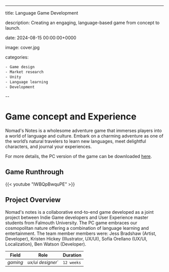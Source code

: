 ---

title: Language Game Development

description: Creating an engaging, language-based game from concept to launch.

date: 2024-08-15 00:00:00+0000

image: cover.jpg

categories:

    - Game design
    - Market research
    - Unity
    - Language learning
    - Development
--

# Game concept and Experience

Nomad's Notes is a wholesome adventure game that immerses players into a world of language and culture. Embark on a charming adventure as one of the world’s natural travelers to learn new languages, meet delightful characters, and journal your experiences.

For more details, the PC version of the game can be downloaded [here](https://foxracinggurl.itch.io/nomads-notes).

## Game Runthrough

{{< youtube "lWBQpBwquPE" >}}

## Project Overview

Nomad's notes is a collaborative end-to-end game developed as a joint project between Indie Game developers and User Experience master students from Falmouth University. The PC game embraces our cosmopolitan nature offering a combination of language learning and entertainment. The team member members were: Jess Bradshaw (Artist, Developer), Kristen Hickey (Illustrator, UX/UI), Sofía Orellano (UX/UI, Localization), Ben Watson (Developer).

| Field   | Role     | Duration   |
| --------  | -------- | ------ |
| *gaming* | *ux/ui designer*` | `12 weeks` |

<!--## Project Timeline & my contribution

As a collaborative project, the division of tasks mainly followed each area of expertise. My contribution covered areas of user research, academic research, market analysis, information architecture, user validation, and user testing.

`1 Initial Research and Planning (2 weeks): team coordination, project setup, communication management`

`2 Ideation and Concept Development (2 weeks): ideation facilitation, concept refinement`

`3 Research (2 weeks): academic research, user insights`

`4 Define (2 weeks): mapping and market analysis`

`5 Game Design & Mechanics (8 weeks): information Architecture, prototypying & interaction`

`4 Pitch Preparation (2 weeks): market focus`

`5 User Testing & Feedback (1 week): creation and data analysis`  

## Step 1: Initial Research and Planning

Given the 5-hour time zone difference, it was crucial to carefully select collaborative tools that would enable seamless communication and coordination. My contribution during this stage involved setting up the initial meetings, helping to establish a comfortable environment for the team, and ensuring smooth communication across time zones. I also created the GitHub repository to manage the project’s codebase and established the first project charter, outlining performance goals, expected outcomes, and a high-level timeline for the weeks ahead.

The initial planning phase included team-building activities to help us understand each member's strengths, which informed decisions about project direction and goals for each stage. Early discussions centered around whether to develop a gamified app or a full game. Since the developers had limited experience with app development and the timeline was tight, we collectively decided to focus on creating a game to avoid potential delays from the learning curve.

| Code repository   | Project management     | Communication   | Design | Development | Cloud | Coding |
| --------  | -------- | ------ | ------ |
| *Github* | *Jira* | *Discord* | *Figma, Adobe suite, Miro* | *Unity, Procreate, Inkle* | *One Drive* | *Visual Studio Code* |

## Step 2: Ideation and Concept Development

We conducted a rapid, asynchronous ideation session using a Miro board to collaboratively explore potential directions for the project. After the initial brainstorming round, we followed up with a second round of voting, which helped us narrow down and select the final concept: designing a language learning game.

For more details, the Miro Board can be viewed [here](https://miro.com/app/board/uXjVKCIC-pQ=/).

## Steps 3 & 4: Research and Define

Research was conducted across three key areas to identify market gaps, understand industry trends, and explore effective learning paths. I led the academic research, examining effective language-learning techniques and recent applications. I also conducted user interviews and distributed surveys to understand player preferences, behaviors, and motivations, ensuring a strong connection with our target users.

Market research was another major focus, where I analyzed current offerings and uncovered unmet needs. This included conducting an affinity analysis to identify patterns in both language-learning apps and educational games. In addition, I interviewed an industry expert to gather insights that informed our pitch preparation.

The ultimate goal was to innovate and create something of real value that resonated with users, while providing a unique experience they couldn’t easily find elsewhere.

![Audience](6.jpeg) ![Why language learning](7.jpeg) ![Patterns identified in apps](8.jpeg) ![Patterns identified in learning games](9.jpeg)

## Steps 5: Game Design & Mechanics

While the Indie Game Developers led this step, it was a valuable opportunity for collaboration, particularly in game mechanics and user experience. My contribution focused on the information architecture and menu design, ensuring both were aligned with accessibility guidelines. I also worked on the navigation and interaction features within the in-game journal, enhancing the user experience by making it intuitive and engaging. Several iterations were made to ensure that these elements matched the art style and overall tone of Nomad’s Notes.

Localization and narrative development were other key areas where I contributed. Based on survey results, we chose to create a Spanish-learning experience, starting with Valencia as the first in-game destination. I wrote the character dialogue for a coffee shop scene and collaborated with native Spanish speakers for voice-overs. This native input brought an added layer of authenticity, enriching both the language learning and cultural experience for players.

[Design pillars](14.jpeg)![Game settings and accesibility](19.jpeg) ![What makes Nomad's notes unique](19.jpeg)

## Steps 5: Pitch preparation

{{< youtube "p8bhL8u0jNM" >}}

Preparing the pitch involved presenting our project to an expert gaming panel, where we received valuable feedback on both the investor pitch and the overall presentation of the game. The feedback was largely positive, with key suggestions focusing on refining the pitch by including data sources to avoid distracting investors and improving character design to differentiate from Duolingo (which also featured birds).

In response, I expanded the market research, analyzing multiple sources such as Nasdaq, Video Games Insights, Statista, and McKinsey. To further distinguish our game from Duolingo, I explored various design approaches—switching character colors, adding accessories, and embracing diversity by incorporating different creatures, such as bees and other animals, to create a more unique and inclusive cast.

## Steps 6: User testing

To validate the concept, we created a [user validation form] (https://docs.google.com/forms/d/e/1FAIpQLSeG2cV8M9Th-uazXBfynRTGvkK0BwlurVRDz1wtnA_jUrZkUw/viewform) and distributed it to a small audience for early feedback on the game’s concept and language-learning features. Additionally, a [user testing form] (https://docs.google.com/forms/d/1Mo_XcGVWYE6tfgvGaDr-gtkredFqT9r_WXiTnyPEdac/edit) was developed to gather input from users playing the game. However, due to time constraints with the development process, there wasn’t enough time to conduct thorough user research. Despite this, user validation revealed strong engagement with the game’s language-learning mechanics, and feedback highlighted the intuitive design and cultural immersion as key strengths.

[Future development](26.jpeg)![Future development](27.jpeg)

## Quote

{{< quote author="Matty McGrory" source="Assessment feedback" url="<https://www.falmouth.ac.uk/news/interview-matty-mcgrory-module-leader-ma-indie-game-development-online">}}>
This is one of the best presentations I've seen when it comes to the Market Research, both in terms of how the market research was conducted, but more importantly, how it was applied. It is clear that the market research has been done with a genuine curiousity for learning about what users would actually want, and those learnings have been directly applied to the end product to create something that would have appeal.
The demo is very well polished and gives a good representation of what the end user would expect, which is a great for a publisher/investor. The art is cohesive throughout including the characters and environments, and has been designed in a way that makes it fun to explore. There is a good balance between language learning and cultural exploration, and the way the language is expressed in the demo feels like a natural way to immerse. Spanish words and sentences are presented in a variety of ways which keeps things interesting and would help users who have different learning styles. The journal helps to solidfy the activities and for the full game, would provide a natural resting point for the player to evaluate their learnings and stop playing for the day. I can see how players would use this game in a cyclical manner.
{{< /quote >}}

-----

> Photo by [Codioful](https://unsplash.com/@codioful) on [Unsplash](https://unsplash.com/photos/WDSN62Qdxuk)

[def]:6.jpeg
